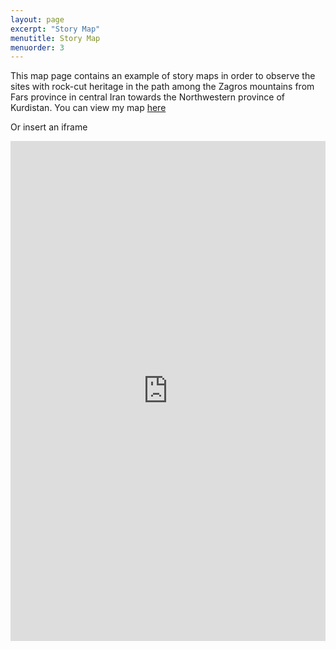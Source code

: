 ```yaml
---
layout: page
excerpt: "Story Map"
menutitle: Story Map
menuorder: 3
---
```

This map page contains an example of story maps in order to observe the sites with rock-cut heritage in the path among the Zagros mountains from Fars province in central Iran towards the Northwestern province of Kurdistan.
You can view my map [here](https://uploads.knightlab.com/storymapjs/2b9409186fc2561b78b700b22d4cd425/rock-cut-architecture-of-iran-1/index.html)

Or insert an iframe

<iframe src="https://uploads.knightlab.com/storymapjs/2b9409186fc2561b78b700b22d4cd425/rock-cut-architecture-of-iran-1/index.html" frameborder="0" width="100%" height="800"></iframe>
